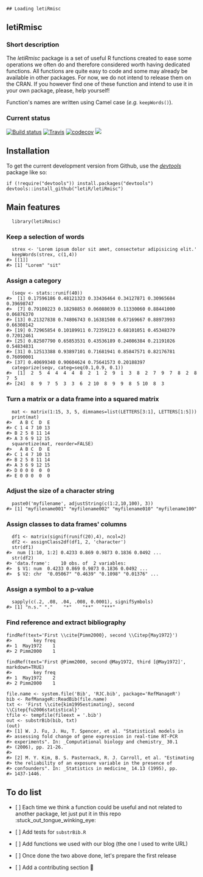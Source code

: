     ## Loading letiRmisc

letiRmisc
---------

### Short description

The *letiRmisc* package is a set of useful R functions created to ease
some operations we often do and therefore considered worth having
dedicated functions. All functions are quite easy to code and some may
already be available in other packages. For now, we do not intend to
release them on the CRAN. If you however find one of these function and
intend to use it in your own package, please, help yourself!

Function's names are written using Camel case (*e.g.* `keepWords()`).

### Current status

[![Build
status](https://ci.appveyor.com/api/projects/status/h2t19erayyod64lj?svg=true)](https://ci.appveyor.com/project/KevCaz/letirmisc-e7i3j)
[![Travis](https://travis-ci.org/inSileco/letiRmisc.svg?branch=master)](https://travis-ci.org/inSileco/letiRmisc)
[![codecov](https://codecov.io/gh/inSileco/letiRmisc/branch/master/graph/badge.svg)](https://codecov.io/gh/inSileco/letiRmisc)
![](https://img.shields.io/badge/licence-GPLv3-8f10cb.svg)

Installation
------------

To get the current development version from Github, use the
[*devtools*](http://cran.r-project.org/web/packages/devtools/index.html)
package like so:

    if (!require("devtools")) install.packages("devtools")
    devtools::install_github("letiR/letiRmisc")

Main features
-------------

      library(letiRmisc)

### Keep a selection of words

      strex <- 'Lorem ipsum dolor sit amet, consectetur adipisicing elit.'
      keepWords(strex, c(1,4))
    #> [[1]]
    #> [1] "Lorem" "sit"

### Assign a category

      (seqv <- stats::runif(40))
    #>  [1] 0.17596186 0.48121323 0.33436464 0.34127871 0.30965684 0.39698747
    #>  [7] 0.79100223 0.18298853 0.06088039 0.11330060 0.88441000 0.06876370
    #> [13] 0.21327838 0.74806743 0.16381508 0.67169667 0.88973993 0.66308142
    #> [19] 0.72965854 0.10189911 0.72359123 0.68101051 0.45348379 0.72012461
    #> [25] 0.82507790 0.65853531 0.43536189 0.24086384 0.21191026 0.54834831
    #> [31] 0.12513388 0.93897101 0.71681941 0.85847571 0.82176781 0.76090001
    #> [37] 0.40699340 0.90604624 0.75641573 0.20188397
      categorize(seqv, categ=seq(0.1,0.9, 0.1))
    #>  [1]  2  5  4  4  4  4  8  2  1  2  9  1  3  8  2  7  9  7  8  2  8  7  5
    #> [24]  8  9  7  5  3  3  6  2 10  8  9  9  8  5 10  8  3

### Turn a matrix or a data frame into a squared matrix

      mat <- matrix(1:15, 3, 5, dimnames=list(LETTERS[3:1], LETTERS[1:5]))
      print(mat)
    #>   A B C  D  E
    #> C 1 4 7 10 13
    #> B 2 5 8 11 14
    #> A 3 6 9 12 15
      squaretize(mat, reorder=FALSE)
    #>   A B C  D  E
    #> C 1 4 7 10 13
    #> B 2 5 8 11 14
    #> A 3 6 9 12 15
    #> D 0 0 0  0  0
    #> E 0 0 0  0  0

### Adjust the size of a character string

      paste0('myfilename', adjustString(c(1:2,10,100), 3))
    #> [1] "myfilename001" "myfilename002" "myfilename010" "myfilename100"

### Assign classes to data frames' columns

      df1 <- matrix(signif(runif(20),4), ncol=2)
      df2 <- assignClass2df(df1, 2, 'character')
      str(df1)
    #>  num [1:10, 1:2] 0.4233 0.869 0.9873 0.1836 0.0492 ...
      str(df2)
    #> 'data.frame':    10 obs. of  2 variables:
    #>  $ V1: num  0.4233 0.869 0.9873 0.1836 0.0492 ...
    #>  $ V2: chr  "0.05067" "0.4639" "0.1098" "0.01376" ...

### Assign a symbol to a p-value

      sapply(c(.2, .08, .04, .008, 0.0001), signifSymbols)
    #> [1] "n.s." "."    "*"    "**"   "***"

### Find reference and extract bibliography

    findRef(text='First \\cite{Pimm2000}, second \\Citep{May1972}')
    #>        key freq
    #> 1  May1972    1
    #> 2 Pimm2000    1

    findRef(text='First @Pimm2000, second @May1972, third [@May1972]', markdown=TRUE)
    #>        key freq
    #> 1  May1972    2
    #> 2 Pimm2000    1

    file.name <- system.file('Bib', 'RJC.bib', package='RefManageR')
    bib <- RefManageR::ReadBib(file.name)
    txt <- 'First \\cite{kim1995estimating}, second \\Citep{fu2006statistical}'
    tfile <- tempfile(fileext = '.bib')
    out <- substrBib(bib, txt)
    (out)
    #> [1] W. J. Fu, J. Hu, T. Spencer, et al. "Statistical models in
    #> assessing fold change of gene expression in real-time RT-PCR
    #> experiments". In: _Computational biology and chemistry_ 30.1
    #> (2006), pp. 21-26.
    #> 
    #> [2] M. Y. Kim, B. S. Pasternack, R. J. Carroll, et al. "Estimating
    #> the reliability of an exposure variable in the presence of
    #> confounders". In: _Statistics in medicine_ 14.13 (1995), pp.
    #> 1437-1446.

To do list
----------

-   \[ \] Each time we think a function could be useful and not related
    to another package, let just put it in this repo
    :stuck\_out\_tongue\_winking\_eye:

-   \[ \] Add tests for `substrBib.R`

-   \[ \] Add functions we used with our blog (the one I used to
    write URL)

-   \[ \] Once done the two above done, let's prepare the first release

-   \[ \] Add a contributing section :wrench:
